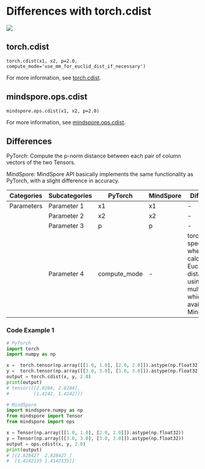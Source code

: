 # Differences with torch.cdist

<a href="https://gitee.com/mindspore/docs/blob/master/docs/mindspore/source_en/note/api_mapping/pytorch_diff/cdist.md" target="_blank"><img src="https://mindspore-website.obs.cn-north-4.myhuaweicloud.com/website-images/master/resource/_static/logo_source_en.png"></a>

## torch.cdist

```text
torch.cdist(x1, x2, p=2.0, compute_mode='use_mm_for_euclid_dist_if_necessary')
```

For more information, see [torch.cdist](https://pytorch.org/docs/1.8.1/generated/torch.cdist.html).

## mindspore.ops.cdist

```text
mindspore.ops.cdist(x1, x2, p=2.0)
```

For more information, see [mindspore.ops.cdist](https://mindspore.cn/docs/en/master/api_python/ops/mindspore.ops.cdist.html).

## Differences

PyTorch: Compute the p-norm distance between each pair of column vectors of the two Tensors.

MindSpore: MindSpore API basically implements the same functionality as PyTorch, with a slight difference in accuracy.

| Categories | Subcategories | PyTorch | MindSpore | Differences  |
| --- |---------------|---------| --- |-------------|
| Parameters | Parameter 1 |x1 | x1 | -  |
| | Parameter 2 | x2 | x2 | - |
|  | Parameter 3 | p | p | - |
| | Parameter 4 | compute_mode | - | torch specifies whether to calculate the Euclidean distance by using matrix multiplication, which is not available in MindSpore |

### Code Example 1

```python
# PyTorch
import torch
import numpy as np

x =  torch.tensor(np.array([[1.0, 1.0], [2.0, 2.0]]).astype(np.float32))
y =  torch.tensor(np.array([[3.0, 3.0], [3.0, 3.0]]).astype(np.float32))
output = torch.cdist(x, y, 2.0)
print(output)
# tensor([[2.8284, 2.8284],
#         [1.4142, 1.4142]])

# MindSpore
import mindspore.numpy as np
from mindspore import Tensor
from mindspore import ops

x = Tensor(np.array([[1.0, 1.0], [2.0, 2.0]]).astype(np.float32))
y = Tensor(np.array([[3.0, 3.0], [3.0, 3.0]]).astype(np.float32))
output = ops.cdist(x, y, 2.0)
print(output)
# [[2.828427  2.828427 ]
#  [1.4142135 1.4142135]]

```
